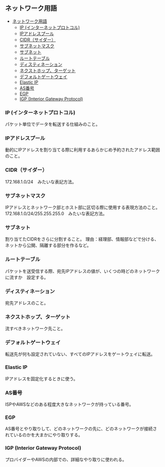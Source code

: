 ## ネットワーク用語

- [ネットワーク用語](#ネットワーク用語)
  - [IP (インターネットプロトコル)](#ip-インターネットプロトコル)
  - [IPアドレスプール](#ipアドレスプール)
  - [CIDR（サイダー）](#cidrサイダー)
  - [サブネットマスク](#サブネットマスク)
  - [サブネット](#サブネット)
  - [ルートテーブル](#ルートテーブル)
  - [ディスティネーション](#ディスティネーション)
  - [ネクストホップ、ターゲット](#ネクストホップターゲット)
  - [デフォルトゲートウェイ](#デフォルトゲートウェイ)
  - [Elastic IP](#elastic-ip)
  - [AS番号](#as番号)
  - [EGP](#egp)
  - [IGP (Interior Gateway Protocol)](#igp-interior-gateway-protocol)

### IP (インターネットプロトコル)
パケット単位でデータを転送する仕組みのこと。

### IPアドレスプール  
動的にIPアドレスを割り当てる際に利用するあらかじめ予約されたアドレス範囲のこと。

### CIDR（サイダー）
172.168.1.0/24　みたいな表記方法。

### サブネットマスク
IPアドレスとネットワーク部とホスト部に区切る際に使用する表現方法のこと。
172.168.1.0/24/255.255.255.0　みたいな表記方法。

### サブネット
割り当てたCIDRをさらに分割すること。
理由：経理部、情報部などで分ける、ネットから公開、隔離する部分を作るなど。

### ルートテーブル
パケットを送受信する際、宛先IPアドレスの値が、いくつの時どのネットワークに流すか　設定する。

### ディスティネーション
宛先アドレスのこと。

### ネクストホップ、ターゲット
流すべきネットワーク先こと。

### デフォルトゲートウェイ
転送先が何も設定されていない、すべてのIPアドレスをゲートウェイに転送。

### Elastic IP
IPアドレスを固定化するときに使う。

### AS番号
ISPやAWSなどのある程度大きなネットワークが持っている番号。

### EGP
AS番号とやり取りして、どのネットワークの先に、どのネットワークが接続されているのかを大まかにやり取りする。

### IGP (Interior Gateway Protocol)
プロバイダーやAWSの内部での、詳細なやり取りに使われる。